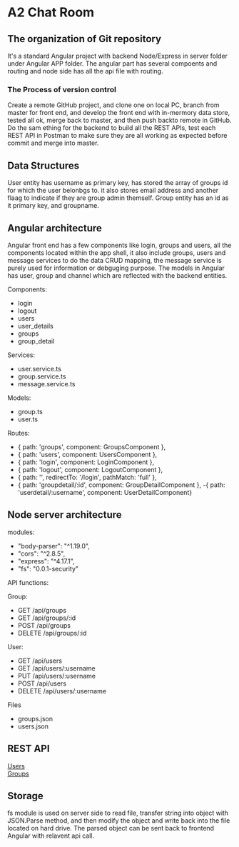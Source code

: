 # A2 Chat Room

## The organization of Git repository

It's a standard Angular project with backend Node/Express in server folder under Angular APP folder.
The angular part has several compoents and routing and node side has all the api file with routing.

### The Process of version control

Create a remote GitHub project, and clone one on local PC, branch from master for front end, and develop the front end with in-mermory data store, tested all ok, merge back to master, and then push backto remote in GitHub. Do the sam ething for the backend to build all the REST APIs, test each REST API in Postman to make sure they are all working as expected before commit and merge into master.  


## Data Structures

User entity has username as primary key, has stored the array of groups id for which the user belonbgs to. it also stores email address and another flaag to indicate if they are group admin themself.
Group entity has an id as it primary key, and groupname.

## Angular architecture
Angular front end has a few components like login, groups and users, all the components located within the app shell, it also include groups, users and message services to do the data CRUD mapping, the message service is purely used for information or debguging purpose. 
The models in Angular has user, group and channel which are reflected with the backend entities.

Components:
-	login
-	logout
-	users
-	user_details
-	groups
-	group_detail

Services:
-	user.service.ts
-	group.service.ts
-	message.service.ts

Models:
-	group.ts
-	user.ts

Routes:

 - { path: 'groups', component: GroupsComponent },
 - { path: 'users', component: UsersComponent },
 - { path: 'login', component: LoginComponent },
 - { path: 'logout', component: LogoutComponent },
 - { path: '', redirectTo: '/login', pathMatch: 'full' },
 - { path: 'groupdetail/:id', component: GroupDetailComponent },
  -{ path: 'userdetail/:username', component: UserDetailComponent}

## Node server architecture

modules:
-	"body-parser": "^1.19.0",
-	"cors": "^2.8.5",
-	"express": "^4.17.1",
-	"fs": "0.0.1-security"

API functions:

Group:

-	GET /api/groups
-	GET /api/groups/:id
-	POST /api/groups
-	DELETE /api/groups/:id

User:

-	GET /api/users
-	GET /api/users/:username
-	PUT /api/users/:username
-	POST /api/users
-	DELETE /api/users/:username

Files

-	groups.json
-	users.json



## REST API

[Users](users.md) <br/>
[Groups](groups.md)


## Storage

fs module is used on server side to read file, transfer string into object with JSON.Parse method, and then modify the object and write back into the file located on hard drive. The parsed object can be sent back to frontend Angular with relavent api call.


